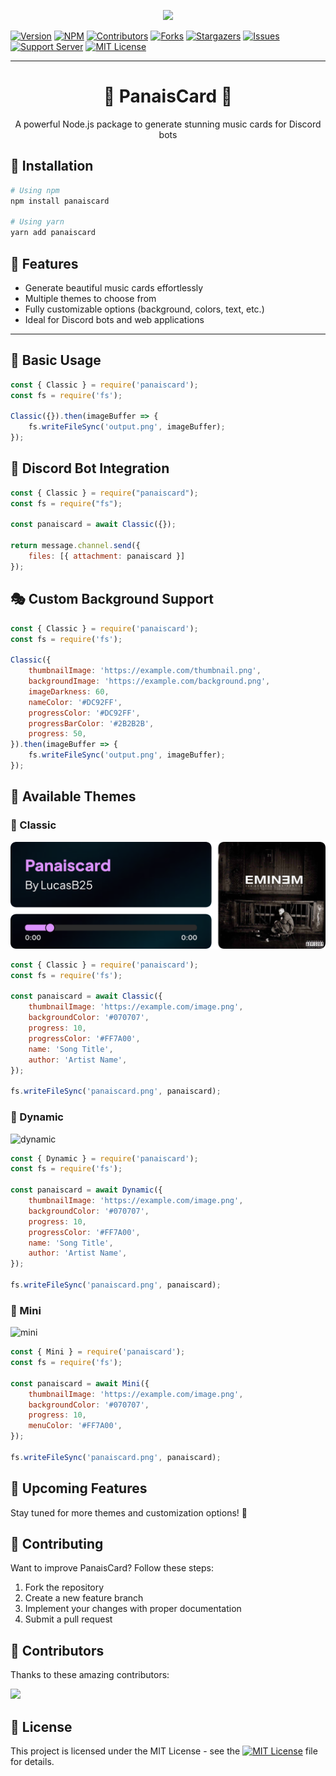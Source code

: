 <p align="center">
  <img src="https://capsule-render.vercel.app/api?type=waving&color=gradient&height=200&section=header&text=PanaisCard&fontSize=80&fontAlignY=35&animation=twinkling&fontColor=gradient" />
</p>

[![Version][version-shield]](version-url)
[![NPM][npm-shield]][npm-url]
[![Contributors][contributors-shield]][contributors-url]
[![Forks][forks-shield]][forks-url]
[![Stargazers][stars-shield]][stars-url]
[![Issues][issues-shield]][issues-url]
[![Support Server][support-shield]][support-server]
[![MIT License][license-shield]][license-url]

---

<h1 align="center">🎵 PanaisCard 🎵</h1>

<p align="center">A powerful Node.js package to generate stunning music cards for Discord bots</p>

## 🚀 Installation

```sh
# Using npm
npm install panaiscard

# Using yarn
yarn add panaiscard
```

## 🎨 Features
- Generate beautiful music cards effortlessly
- Multiple themes to choose from
- Fully customizable options (background, colors, text, etc.)
- Ideal for Discord bots and web applications

---

## 📌 Basic Usage

```js
const { Classic } = require('panaiscard');
const fs = require('fs');

Classic({}).then(imageBuffer => {
    fs.writeFileSync('output.png', imageBuffer);
});
```

## 🤖 Discord Bot Integration

```js
const { Classic } = require("panaiscard");
const fs = require("fs");

const panaiscard = await Classic({});

return message.channel.send({
    files: [{ attachment: panaiscard }]
});
```

## 🎭 Custom Background Support

```js
const { Classic } = require('panaiscard');
const fs = require('fs');

Classic({
    thumbnailImage: 'https://example.com/thumbnail.png',
    backgroundImage: 'https://example.com/background.png',
    imageDarkness: 60,
    nameColor: '#DC92FF',
    progressColor: '#DC92FF',
    progressBarColor: '#2B2B2B',
    progress: 50,
}).then(imageBuffer => {
    fs.writeFileSync('output.png', imageBuffer);
});
```

## 🎨 Available Themes

### 🔹 Classic
![classic](images/Classic.png)

```js
const { Classic } = require('panaiscard');
const fs = require('fs');

const panaiscard = await Classic({
    thumbnailImage: 'https://example.com/image.png',
    backgroundColor: '#070707',
    progress: 10,
    progressColor: '#FF7A00',
    name: 'Song Title',
    author: 'Artist Name',
});

fs.writeFileSync('panaiscard.png', panaiscard);
```

### 🔹 Dynamic
![dynamic](https://ik.imagekit.io/LucasB25/Dynamic.svg)

```js
const { Dynamic } = require('panaiscard');
const fs = require('fs');

const panaiscard = await Dynamic({
    thumbnailImage: 'https://example.com/image.png',
    backgroundColor: '#070707',
    progress: 10,
    progressColor: '#FF7A00',
    name: 'Song Title',
    author: 'Artist Name',
});

fs.writeFileSync('panaiscard.png', panaiscard);
```

### 🔹 Mini
![mini](https://ik.imagekit.io/LucasB25/Mini.svg)

```js
const { Mini } = require('panaiscard');
const fs = require('fs');

const panaiscard = await Mini({
    thumbnailImage: 'https://example.com/image.png',
    backgroundColor: '#070707',
    progress: 10,
    menuColor: '#FF7A00',
});

fs.writeFileSync('panaiscard.png', panaiscard);
```

## 🎯 Upcoming Features
Stay tuned for more themes and customization options! 🚀

## 🤝 Contributing
Want to improve PanaisCard? Follow these steps:

1. Fork the repository
2. Create a new feature branch
3. Implement your changes with proper documentation
4. Submit a pull request

## 💖 Contributors

Thanks to these amazing contributors:

<a href="https://github.com/LucasB25/panaiscard/graphs/contributors">
  <img src="https://contrib.rocks/image?repo=LucasB25/panaiscard" />
</a>

## 📜 License
This project is licensed under the MIT License - see the [![MIT License][license-shield]][license-url] file for details.


[version-shield]: https://img.shields.io/github/package-json/v/LucasB25/panaiscard?style=for-the-badge
[npm-shield]: https://img.shields.io/npm/v/panaiscard.svg?maxAge=3600&style=for-the-badge
[npm-url]: https://www.npmjs.com/package/panaiscard
[contributors-shield]: https://img.shields.io/github/contributors/LucasB25/panaiscard.svg?style=for-the-badge
[contributors-url]: https://github.com/LucasB25/panaiscard/graphs/contributors
[forks-shield]: https://img.shields.io/github/forks/LucasB25/panaiscard.svg?style=for-the-badge
[forks-url]: https://github.com/LucasB25/panaiscard/network/members
[stars-shield]: https://img.shields.io/github/stars/LucasB25/panaiscard.svg?style=for-the-badge
[stars-url]: https://github.com/LucasB25/panaiscard/stargazers
[issues-shield]: https://img.shields.io/github/issues/LucasB25/panaiscard.svg?style=for-the-badge
[issues-url]: https://github.com/LucasB25/panaiscard/issues
[license-shield]: https://img.shields.io/github/license/LucasB25/panaiscard.svg?style=for-the-badge
[license-url]: https://github.com/LucasB25/panaiscard/blob/main/LICENSE
[support-server]: https://discord.gg/nvcznzhkTF
[support-shield]: https://img.shields.io/discord/942117923001098260.svg?style=for-the-badge&logo=discord&colorB=7289DA

